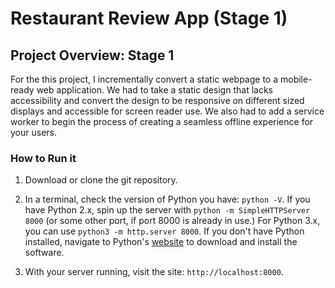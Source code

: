 # Restaurant Review App (Stage 1)

## Project Overview: Stage 1

For the this project, I incrementally convert a static webpage to a mobile-ready web application. We had to take a static design that lacks accessibility and convert the design to be responsive on different sized displays and accessible for screen reader use. We also had to add a service worker to begin the process of creating a seamless offline experience for your users.

### How to Run it

1. Download or clone the git repository.

2. In a terminal, check the version of Python you have: `python -V`. If you have Python 2.x, spin up the server with `python -m SimpleHTTPServer 8000` (or some other port, if port 8000 is already in use.) For Python 3.x, you can use `python3 -m http.server 8000`. If you don't have Python installed, navigate to Python's [website](https://www.python.org/) to download and install the software.

3. With your server running, visit the site: `http://localhost:8000`.



